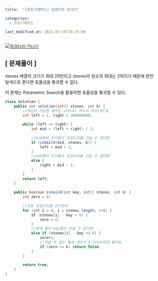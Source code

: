 ```yaml
---
title:  "[프로그래머스] 징검다리 건너기"

categories:
  - 프로그래머스
  
last_modified_at: 2021-03-19T18:35:00
---
```

 
[![징검다리 건너기](https://user-images.githubusercontent.com/53072057/111731358-a2b30a00-88b6-11eb-92d7-7fa407bb8011.JPG)](https://programmers.co.kr/learn/courses/30/lessons/64062)  

<h2>[ 문제풀이 ]</h2>  
stones 배열의 크기가 최대 20만이고 stones의 원소의 최대는 2억이기 때문에 완전 탐색으로 푼다면 효율성을 통과할 수 없다.  

이 문제는 Parametric Search을 활용하면 효율성을 통과할 수 있다.  

```java
class Solution {
    public int solution(int[] stones, int k) {
        //정답이 가능한 범위는 stones 원소의 최솟(댓)값
        int left = 1, right = 200000000;
        
        while (left <= right) {
            int mid = (left + right) / 2;
            
            //mid명의 친구들이 징검다리를 건널 수 있다면
            if (isVaild(mid, stones, k)) {
                left = mid + 1;
            }
            //mid명의 친구들이 징검다리를 건널 수 없다면
            else {
                right = mid - 1;
            }
        }
        return left;
    }
    
    public boolean isVaild(int key, int[] stones, int k) {
        int zero = 0;
        
        //모든 징검다리를 건너면서
        for (int i = 0; i < stones.length; ++i) {
            if (stones[i] - key > 0) {
                zero = 0;
            } 
            //현재 돌이 key명이 건널 수 없다면
            else if (stones[i] - key <= 0) {
                zero++;
                //건널 수 없는 돌의 개수가 k 이상이라면 불가능
                if (zero >= k) return false;
            }
        }
        
        return true;
    }
}
```